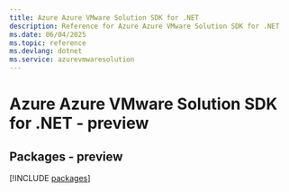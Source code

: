 ```yaml
---
title: Azure Azure VMware Solution SDK for .NET
description: Reference for Azure Azure VMware Solution SDK for .NET
ms.date: 06/04/2025
ms.topic: reference
ms.devlang: dotnet
ms.service: azurevmwaresolution
---
```

# Azure Azure VMware Solution SDK for .NET - preview
## Packages - preview
[!INCLUDE [packages](azure-vmware-solution-index.md)]